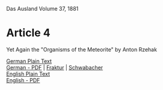 Das Ausland Volume 37, 1881

# Article 4

Yet Again the "Organisms of the Meteorite" by Anton Rzehak

[German Plain Text](4/full-text-german.md)  
[German - PDF](https://cdn.solaranamnesis.com/DasAusland/1881/37/4/das_ausland_1881_37_4_german.pdf) | [Fraktur](https://cdn.solaranamnesis.com/DasAusland/1881/37/4/das_ausland_1881_37_4_german-frak.pdf) | [Schwabacher](https://cdn.solaranamnesis.com/DasAusland/1881/37/4/das_ausland_1881_37_4_german-swab.pdf)  
[English Plain Text](4/full-text-english.md)  
[English - PDF](https://cdn.solaranamnesis.com/DasAusland/1881/37/4/das_ausland_1881_37_4_english.pdf)  
